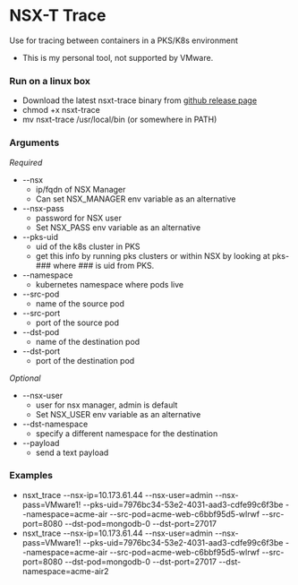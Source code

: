 # NSX-T Trace #
Use for tracing between containers in a PKS/K8s environment

* This is my personal tool, not supported by VMware.

### Run on a linux box ###

* Download the latest nsxt-trace binary from [github release page](https://github.com/garreeoke/nsxt_trace/releases)
* chmod +x nsxt-trace
* mv nsxt-trace /usr/local/bin (or somewhere in PATH)

### Arguments ###

_Required_
* --nsx
    * ip/fqdn of NSX Manager
    * Can set NSX_MANAGER env variable as an alternative
* --nsx-pass
    * password for NSX user
    * Set NSX_PASS env variable as an alternative
* --pks-uid
    * uid of the k8s cluster in PKS
    * get this info by running pks clusters or within NSX by looking at pks-### where ### is uid from PKS.
* --namespace
    * kubernetes namespace where pods live
* --src-pod
    * name of the source pod
* --src-port
    * port of the source pod
* --dst-pod
    * name of the destination pod
* --dst-port
    * port of the destination pod
    
_Optional_
* --nsx-user
    * user for nsx manager, admin is default
    * Set NSX_USER env variable as an alternative
* --dst-namespace
    * specify a different namespace for the destination
* --payload
    * send a text payload
    
### Examples ###

* nsxt_trace --nsx-ip=10.173.61.44 --nsx-user=admin --nsx-pass=VMware1! --pks-uid=7976bc34-53e2-4031-aad3-cdfe99c6f3be --namespace=acme-air --src-pod=acme-web-c6bbf95d5-wlrwf --src-port=8080 --dst-pod=mongodb-0 --dst-port=27017
* nsxt_trace --nsx-ip=10.173.61.44 --nsx-user=admin --nsx-pass=VMware1! --pks-uid=7976bc34-53e2-4031-aad3-cdfe99c6f3be --namespace=acme-air --src-pod=acme-web-c6bbf95d5-wlrwf --src-port=8080 --dst-pod=mongodb-0 --dst-port=27017 --dst-namespace=acme-air2